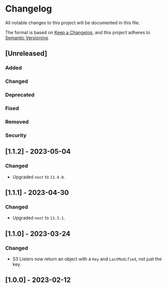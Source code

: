 # Changelog

All notable changes to this project will be documented in this file.

The format is based on [Keep a Changelog](https://keepachangelog.com/en/1.0.0/),
and this project adheres to [Semantic Versioning](https://semver.org/spec/v2.0.0.html).

## [Unreleased]

### Added

### Changed

### Deprecated

### Fixed

### Removed

### Security

## [1.1.2] - 2023-05-04

### Changed

-   Upgraded `next` to `13.4.0`.

## [1.1.1] - 2023-04-30

### Changed

-   Upgraded `next` to `13.3.1`.

## [1.1.0] - 2023-03-24

### Changed

-   S3 Listers now return an object with a `Key` and `LastModified`, not just the key.

## [1.0.0] - 2023-02-12
